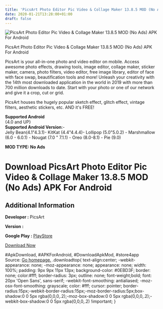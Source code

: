 ```yaml
---
title: 'PicsArt Photo Editor Pic Video & Collage Maker 13.8.5 MOD (No Ads) APK For Android'
date: 2020-01-21T13:28:00+01:00
draft: false
---
```


![PicsArt Photo Editor Pic Video & Collage Maker 13.8.5 MOD (No Ads) APK For Android](https://i1.wp.com/apkhome.net/wp-content/uploads/2020/01/PicsArt-Photo-Editor-Pic-Video-Collage-Maker-13.8.5-MOD-No-Ads.png "PicsArt Photo Editor Pic Video & Collage Maker 13.8.5 MOD (No Ads) APK For Android")

  

PicsArt Photo Editor Pic Video & Collage Maker 13.8.5 MOD (No Ads) APK For Android

PicsArt is your all-in-one photo and video editor on mobile. Access awesome photo effects, drawing tools, image editor, collage maker, sticker maker, camera, photo filters, video editor, free image library, editor of face with face swap, beautification tools and more! Unleash your creativity with the 14th most downloaded application in the world in 2019 with more than 700 million downloads to date. Start with your photo or one of our network and give it a crop, cut or grid.

PicsArt houses the hugely popular sketch effect, glitch effect, vintage filters, aesthetic stickers, etc. AND it's FREE!

**Supported Android**  
{4.0 and UP}  
**Supported Android Version**:-  
Jelly Bean(4.1"4.3.1)- KitKat (4.4"4.4.4)- Lollipop (5.0"5.0.2) - Marshmallow (6.0 - 6.0.1) - Nougat (7.0 " 7.1.1) - Oreo (8.0-8.1) - Pie (9.0)

**MOD TYPE: No Ads**

Download PicsArt Photo Editor Pic Video & Collage Maker 13.8.5 MOD (No Ads) APK For Android
===========================================================================================

Additional Information
----------------------

**Developer :** PicsArt

**Version :**

**Google Play :** [PlayStore](https://play.google.com/store/apps/details?id=com.picsart.studio)

  

[Download Now](https://store4app.co/post/picsart-photo-editor-pic-video-amp-collage-maker-13-8-5-mod-no-ads-apk-for-android_1579609356)

  
#ApkDownload, #APKForAndroid, #DownloadApkMod, #store4app  
Source: [Go homepage.](https://store4app.co/post/picsart-photo-editor-pic-video-amp-collage-maker-13-8-5-mod-no-ads-apk-for-android_1579609356) .downloadtop{ text-align:center; -webkit-appearance: none; -moz-appearance: none; appearance: none; width: 100%; padding: 9px 9px 11px 13px; background-color: #0EBD3F; border: none; color:#fff; border-radius: 3px; outline: none; font-weight;bold; font: 20px 'Open Sans', sans-serif; -webkit-font-smoothing: antialiased; -moz-osx-font-smoothing: grayscale; color: #fff; cursor: pointer; border-radius:15px;-webkit-border-radius:15px;-moz-border-radius:5px;box-shadow:0 0 5px rgba(0,0,0,.2);-moz-box-shadow:0 0 5px rgba(0,0,0,.2);-webkit-box-shadow:0 0 5px rgba(0,0,0,.2) !important; }